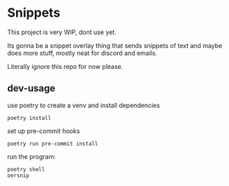 # Snippets
This project is very WIP, dont use yet.

Its gonna be a snippet overlay thing that sends snippets of text and maybe does more stuff, mostly neat for discord and emails.

Literally ignore this repo for now please.

## dev-usage

use poetry to create a venv and install dependencies 
```
poetry install
```

set up pre-commit hooks
```
poetry run pre-commit install
```

run the program:
```
poetry shell
oersnip
```